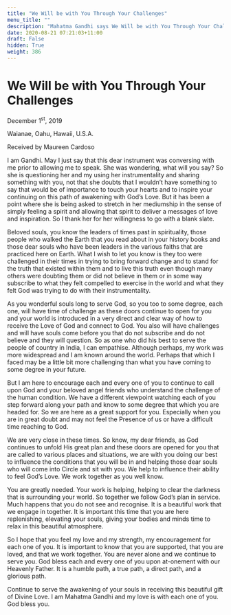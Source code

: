 ```yaml
---
title: "We Will be with You Through Your Challenges"
menu_title: ""
description: "Mahatma Gandhi says We Will be with You Through Your Challenges"
date: 2020-08-21 07:21:03+11:00
draft: False
hidden: True
weight: 386
---
```

# We Will be with You Through Your Challenges

December 1<sup>st</sup>, 2019

Waianae, Oahu, Hawaii, U.S.A.

Received by Maureen Cardoso



I am Gandhi. May I just say that this dear instrument was conversing with me prior to allowing me to speak. She was wondering, what will you say? So she is questioning her and my using her instrumentality and sharing something with you, not that she doubts that I wouldn’t have something to say that would be of importance to touch your hearts and to inspire your continuing on this path of awakening with God’s Love. But it has been a point where she is being asked to stretch in her mediumship in the sense of simply feeling a spirit and allowing that spirit to deliver a messages of love and inspiration. So I thank her for her willingness to go with a blank slate.

Beloved souls, you know the leaders of times past in spirituality, those people who walked the Earth that you read about in your history books and those dear souls who have been leaders in the various faiths that are practiced here on Earth. What I wish to let you know is they too were challenged in their times in trying to bring forward change and to stand for the truth that existed within them and to live this truth even though many others were doubting them or did not believe in them or in some way subscribe to what they felt compelled to exercise in the world and what they felt God was trying to do with their instrumentality. 

As you wonderful souls long to serve God, so you too to some degree, each one, will have time of challenge as these doors continue to open for you and your world is introduced in a very direct and clear way of how to receive the Love of God and connect to God. You also will have challenges and will have souls come before you that do not subscribe and do not believe and they will question. So as one who did his best to serve the people of country in India, I can empathise. Although perhaps, my work was more widespread and I am known around the world. Perhaps that which I faced may be a little bit more challenging than what you have coming to some degree in your future. 

But I am here to encourage each and every one of you to continue to call upon God and your beloved angel friends who understand the challenge of the human condition. We have a different viewpoint watching each of you step forward along your path and know to some degree that which you are headed for. So we are here as a great support for you. Especially when you are in great doubt and may not feel the Presence of us or have a difficult time reaching to God. 

We are very close in these times. So know, my dear friends, as God continues to unfold His great plan and these doors are opened for you that are called to various places and situations, we are with you doing our best to influence the conditions that you will be in and helping those dear souls who will come into Circle and sit with you. We help to influence their ability to feel God’s Love. We work together as you well know.

You are greatly needed. Your work is helping, helping to clear the darkness that is surrounding your world. So together we follow God’s plan in service. Much happens that you do not see and recognise. It is a beautiful work that we engage in together. It is important this time that you are here replenishing, elevating your souls, giving your bodies and minds time to relax in this beautiful atmosphere.

So I hope that you feel my love and my strength, my encouragement for each one of you. It is important to know that you are supported, that you are loved, and that we work together. You are never alone and we continue to serve you. God bless each and every one of you upon at-onement with our Heavenly Father. It is a humble path, a true path, a direct path, and a glorious path.

Continue to serve the awakening of your souls in receiving this beautiful gift of Divine Love. I am Mahatma Gandhi and my love is with each one of you. God bless you.